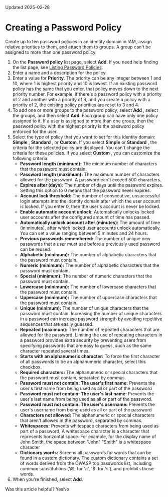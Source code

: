 Updated 2025-02-28
# Creating a Password Policy
Create up to ten password policies in an identity domain in IAM, assign relative priorities to them, and attach them to groups. A group can't be assigned to more than one password policy.
  1. On the **Password policy** list page, select **Add**. If you need help finding the list page, see [Listing Password Policies](https://docs.oracle.com/en-us/iaas/Content/Identity/passwordpolicies/listing-password-policies.htm#untitled1 "Retrieve a list of password policies.").
  2. Enter a name and a description for the policy.
  3. Enter a value for **Priority**.
The priority can be any integer between 1 and 10, where 1 is highest priority and 10 is lowest. If an existing password policy has the same that you enter, that policy moves down to the next priority number. For example, if there's a password policy with a priority of 2 and another with a priority of 3, and you create a policy with a priority of 2, the existing policy priorities are reset to 3 and 4.
  4. To add one or more groups to the password policy, select **Add** , select the groups, and then select **Add**.
Each group can have only one policy assigned to it.
If a user is assigned to more than one group, then the password policy with the highest priority is the password policy enforced for the user.
  5. Select the type of policy that you want to set for this identity domain: **Simple** , **Standard** , or **Custom**.
If you select **Simple** or **Standard** , the criteria for the selected policy are displayed. You can't change the criteria for these policies. 
If you select **Custom** , you can customize the following criteria:
     * **Password length (minimum):** The minimum number of characters that the password must contain.
     * **Password length (maximum):** The maximum number of characters allowed for the password. A password can't exceed 500 characters.
     * **Expires after (days):** The number of days until the password expires. Setting this option to 0 means that the password never expires.
     * **Account lock threshold:** The number of consecutive, unsuccessful login attempts into the identity domain after which the user account is locked. If you enter 0, then the user's account is never be locked.
     * **Enable automatic account unlock:** Automatically unlocks locked user accounts after the configured amount of time has passed.
     * **Automatically unlock account after (minutes):** The amount of time (in minutes), after which locked user accounts unlock automatically. You can set a value ranging between 5 minutes and 24 hours.
     * **Previous passwords remembered:** The number of unique new passwords that a user must use before a previously used password can be reused.
     * **Alphabetic (minimum):** The number of alphabetic characters that the password must contain.
     * **Numeric (minimum):** The number of alphabetic characters that the password must contain.
     * **Special (minimum):** The number of numeric characters that the password must contain.
     * **Lowercase (minimum):** The number of lowercase characters that the password must contain.
     * **Uppercase (minimum):** The number of uppercase characters that the password must contain.
     * **Unique (minimum):** The number of unique characters that the password must contain. Increasing the number of unique characters in a password can increase password strength by avoiding repetitive sequences that are easily guessed.
     * **Repeated (maximum):** The number of repeated characters that are allowed for the password. Limiting the use of repeating characters in a password provides extra security by preventing users from specifying passwords that are easy to guess, such as the same character repeated several times.
     * **Starts with an alphanumeric character:** To force the first character of all passwords to be an alphanumeric character, select this checkbox.
     * **Required characters:** The alphanumeric or special characters that the password must contain, separated by commas.
     * **Password must not contain: The user's first name:** Prevents the user's first name from being used as all or part of the password
     * **Password must not contain: The user's last name:** Prevents the user's last name from being used as all or part of the password.
     * **Password must not contain: The user's username:** Prevents the user's username from being used as all or part of the password
     * **Characters not allowed:** The alphanumeric or special characters that aren't allowed in the password, separated by commas.
     * **Whitespaces:** Prevents whitespace characters from being used as part of a password, A whitespace character is a character that represents horizontal space. For example, for the display name of John Smith, the space between "John" "Smith" is a whitespace character
     * **Dictionary words:** Screens all passwords for words that can be found in a custom dictionary. The custom dictionary contains a set of words derived from the OWASP top passwords list, including common substitutions ('@' for 'a', '$' for 's'), and prohibits those words.
  6. When you're finished, select **Add**.


Was this article helpful?
YesNo

